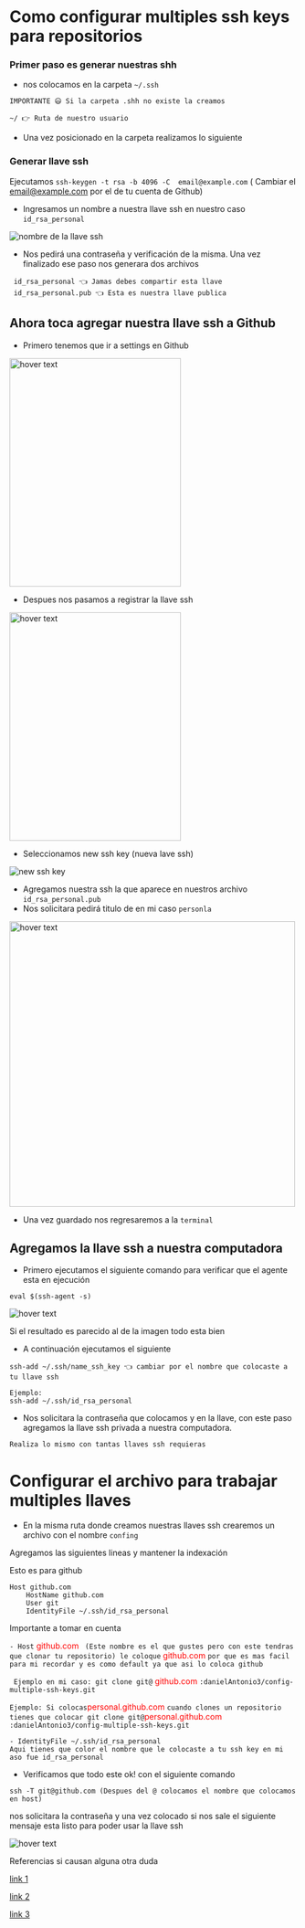 # Como configurar multiples ssh keys para repositorios

### Primer paso es generar nuestras shh

- nos colocamos en la carpeta ```~/.ssh```

~~~ 
IMPORTANTE 😃 Si la carpeta .shh no existe la creamos 
~~~

``` ~/ 👉 Ruta de nuestro usuario ```

- Una vez posicionado en la carpeta realizamos lo siguiente

### Generar llave ssh

Ejecutamos ```ssh-keygen -t rsa -b 4096 -C  email@example.com```
( Cambiar el email@example.com por el de tu cuenta de Github)

- Ingresamos un nombre a nuestra llave ssh en nuestro caso ```id_rsa_personal```

![nombre de la llave ssh](images/name_ssh.png?raw=true "Title")

- Nos pedirá una contraseña y verificación de la misma. Una vez finalizado ese paso nos generara dos archivos

```
 id_rsa_personal 👈 Jamas debes compartir esta llave
 id_rsa_personal.pub 👈 Esta es nuestra llave publica
```

## Ahora toca agregar nuestra llave ssh a Github

- Primero tenemos que ir a settings en Github

<img src="images/1-github.png" width="300" height="400" title="hover text">

- Despues nos pasamos a registrar la llave ssh

<img src="images/2-github.png" width="300" height="400" title="hover text">

- Seleccionamos new ssh key (nueva lave ssh)

<img src="images/3-github.png" title="new ssh key">

- Agregamos nuestra ssh la que aparece en nuestros archivo ```id_rsa_personal.pub```
- Nos solicitara pedirá titulo de en mi caso ```personla```

<img src="images/4-github.png" width="500"  title="hover text">

- Una vez guardado nos regresaremos a la ```terminal```

## Agregamos la llave ssh a nuestra computadora

- Primero ejecutamos el siguiente comando para verificar que el agente esta en ejecución

```eval $(ssh-agent -s)```

<img src="images/5-add-ssh.png" title="hover text">

Si el resultado es parecido al de la imagen todo esta bien

- A continuación ejecutamos el siguiente 
```
ssh-add ~/.ssh/name_ssh_key 👈 cambiar por el nombre que colocaste a tu llave ssh

Ejemplo:
ssh-add ~/.ssh/id_rsa_personal
```
- Nos solicitara la contraseña que colocamos y en la llave, con este paso agregamos la llave ssh privada a nuestra computadora.

````
Realiza lo mismo con tantas llaves ssh requieras
````

# Configurar el archivo para trabajar multiples llaves

- En la misma ruta donde creamos nuestras llaves ssh crearemos un archivo con el nombre  ```confing```

Agregamos las siguientes lineas y mantener la indexación 

Esto es para github
````
Host github.com
    HostName github.com
    User git
    IdentityFile ~/.ssh/id_rsa_personal
````

Importante a tomar en cuenta

````- Host```` 
<span style="color:red"> github.com </span>```` (Este nombre es el que gustes pero con este tendras que clonar tu repositorio)
le coloque```` <span style="color:red"> github.com </span>````por que es mas facil para mi recordar y es como default ya que asi lo coloca github````

```` Ejemplo en mi caso: git clone git@````<span style="color:red"> github.com </span> ```:danielAntonio3/config-multiple-ssh-keys.git```

````Ejemplo: Si colocas````<span style="color:red">personal.github.com </span>````cuando clones un repositorio tienes que colocar
git clone git@````<span style="color:red">personal.github.com </span>````:danielAntonio3/config-multiple-ssh-keys.git````

````
- IdentityFile ~/.ssh/id_rsa_personal
Aqui tienes que color el nombre que le colocaste a tu ssh key en mi aso fue id_rsa_personal
````

- Verificamos que todo este ok! con el siguiente comando
```
ssh -T git@github.com (Despues del @ colocamos el nombre que colocamos en host)
```
nos solicitara la contraseña y una vez colocado si nos sale el siguiente mensaje esta listo para poder usar la llave ssh

<img src="images/5-github.png" title="hover text">

Referencias si causan alguna otra duda

[link 1](https://medium.com/dottech/c%C3%B3mo-tener-m%C3%BAltiples-claves-ssh-para-tus-cuentas-de-github-o-bitbucket-398bc508ce65)

[link 2](https://blog.linuxitos.com/post/anadir-varios-usuarios-de-gitlab-y-github-fedora)

[link 3](https://qastack.mx/programming/3225862/multiple-github-accounts-ssh-config)
